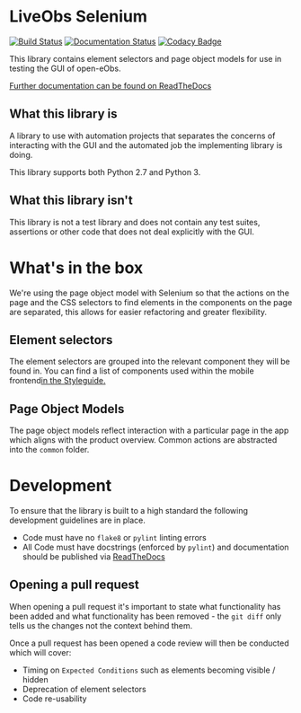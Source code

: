 # LiveObs Selenium
[![Build Status](https://travis-ci.org/openeobs/BJSS_liveobs_selenium.svg?branch=master)](https://travis-ci.org/openeobs/BJSS_liveobs_selenium) [![Documentation Status](https://readthedocs.org/projects/liveobs-selenium/badge/?version=latest)](http://liveobs-selenium.readthedocs.io/en/latest/?badge=latest) [![Codacy Badge](https://api.codacy.com/project/badge/Grade/6e1201e1f12b41d89d8a60450434c748)](https://www.codacy.com/app/BJSS/BJSS_liveobs_selenium?utm_source=github.com&amp;utm_medium=referral&amp;utm_content=bjss/BJSS_liveobs_selenium&amp;utm_campaign=Badge_Grade)

This library contains element selectors and page object models for use in testing
the GUI of open-eObs.

[Further documentation can be found on ReadTheDocs](http://openeobs-selenium.readthedocs.io/en/latest/?)

## What this library is
A library to use with automation projects that separates the concerns of interacting with
the GUI and the automated job the implementing library is doing.

This library supports both Python 2.7 and Python 3.

## What this library isn't
This library is not a test library and does not contain any test suites, assertions or
other code that does not deal explicitly with the GUI.

# What's in the box
We're using the page object model with Selenium so that the actions on the page and the
CSS selectors to find elements in the components on the page are separated, this allows
for easier refactoring and greater flexibility.

## Element selectors
The element selectors are grouped into the relevant component they will be found
in. You can find a list of components used within the mobile frontend[in the Styleguide.](https://openeobs.github.io/openeobs/)

## Page Object Models
The page object models reflect interaction with a particular page in the app
which aligns with the product overview. Common actions are abstracted into the `common` folder.

# Development
 To ensure that the library is built to a high standard the following development
 guidelines are in place.
 - Code must have no `flake8` or `pylint` linting errors
 - All Code must have docstrings (enforced by `pylint`) and documentation should be
 published via [ReadTheDocs](https://readthedocs.org/)

 ## Opening a pull request
 When opening a pull request it's important to state what functionality has been added
 and what functionality has been removed - the `git diff` only tells us the changes not
 the context behind them.

 Once a pull request has been opened a code review will then be conducted which will
 cover:
 - Timing on `Expected Conditions` such as elements becoming visible / hidden
 - Deprecation of element selectors
 - Code re-usability
